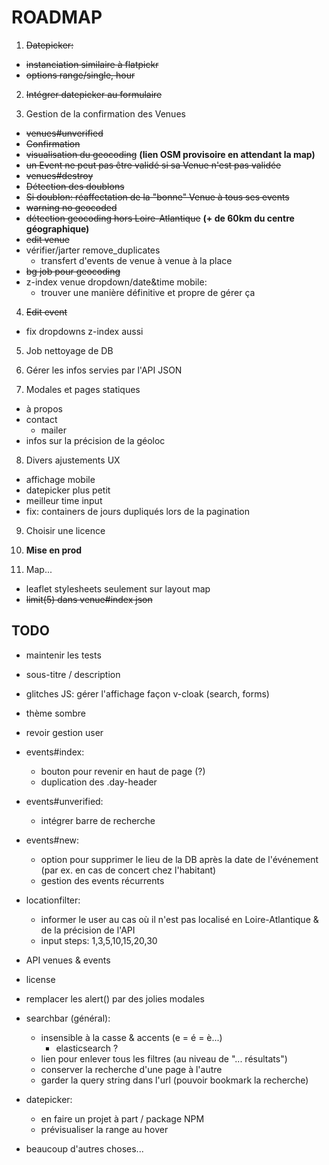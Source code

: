 # ROADMAP

1. ~~Datepicker:~~
  - ~~instanciation similaire à flatpickr~~
  - ~~options range/single, hour~~

2. ~~Intégrer datepicker au formulaire~~

3. Gestion de la confirmation des Venues
  - ~~venues#unverified~~
  - ~~Confirmation~~
  - ~~visualisation du geocoding~~ **(lien OSM provisoire en attendant la map)**
  - ~~un Event ne peut pas être validé si sa Venue n'est pas validée~~
  - ~~venues#destroy~~
  - ~~Détection des doublons~~
  - ~~Si doublon: réaffectation de la "bonne" Venue à tous ses events~~
  - ~~warning no geocoded~~
  - ~~détection geocoding hors Loire-Atlantique~~ **(+ de 60km du centre géographique)**
  - ~~edit venue~~
  - vérifier/jarter remove_duplicates
    - transfert d'events de venue à venue à la place
  - ~~bg job pour geocoding~~
  - z-index venue dropdown/date&time mobile:
    - trouver une manière définitive et propre de gérer ça

4. ~~Edit event~~
  - fix dropdowns z-index aussi

5. Job nettoyage de DB

6. Gérer les infos servies par l'API JSON

7. Modales et pages statiques
  - à propos
  - contact
    - mailer
  - infos sur la précision de la géoloc

8. Divers ajustements UX
  - affichage mobile
  - datepicker plus petit
  - meilleur time input
  - fix: containers de jours dupliqués lors de la pagination

9. Choisir une licence

10. **Mise en prod**

11. Map...
  - leaflet stylesheets seulement sur layout map
  - ~~limit(5) dans venue#index json~~

## TODO

- maintenir les tests

- sous-titre / description

- glitches JS: gérer l'affichage façon v-cloak (search, forms)

- thème sombre

- revoir gestion user

- events#index:
  - bouton pour revenir en haut de page (?)
  - duplication des .day-header 

- events#unverified:
  - intégrer barre de recherche

- events#new:
  - option pour supprimer le lieu de la DB après la date de l'événement (par ex. en cas de concert chez l'habitant)
  - gestion des events récurrents

- locationfilter:
  - informer le user au cas où il n'est pas localisé en Loire-Atlantique & de la précision de l'API
  - input steps: 1,3,5,10,15,20,30

- API venues & events

- license

- remplacer les alert() par des jolies modales

- searchbar (général):
  - insensible à la casse & accents (e = é = è...)
    - elasticsearch ?
  - lien pour enlever tous les filtres (au niveau de "... résultats")
  - conserver la recherche d'une page à l'autre
  - garder la query string dans l'url (pouvoir bookmark la recherche)

- datepicker:
  - en faire un projet à part / package NPM
  - prévisualiser la range au hover

- beaucoup d'autres choses...
